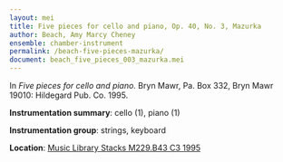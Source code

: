 ```yaml
---
layout: mei
title: Five pieces for cello and piano, Op. 40, No. 3, Mazurka
author: Beach, Amy Marcy Cheney
ensemble: chamber-instrument
permalink: /beach-five-pieces-mazurka/
document: beach_five_pieces_003_mazurka.mei
---
```


In *Five pieces for cello and piano.* Bryn Mawr, Pa. Box 332, Bryn Mawr 19010: Hildegard Pub. Co. 1995.

**Instrumentation summary**: cello (1), piano (1) 

**Instrumentation group**: strings, keyboard

**Location**: <a href="https://tufts.primo.exlibrisgroup.com/permalink/01TUN_INST/1kc9gia/alma991004588699703851" target="_blank">Music Library Stacks M229.B43 C3 1995</a>